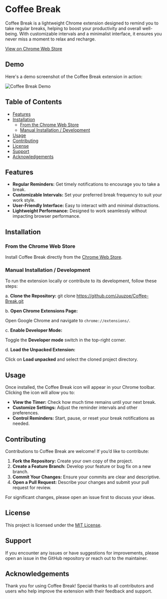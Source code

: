 # Coffee Break

Coffee Break is a lightweight Chrome extension designed to remind you to take regular breaks, helping to boost your productivity and overall well-being. With customizable intervals and a minimalist interface, it ensures you never miss a moment to relax and recharge.

[View on Chrome Web Store](https://chromewebstore.google.com/detail/coffee-break/opdpnmglnkildipaipinblmmcllgajdp)

## Demo

Here's a demo screenshot of the Coffee Break extension in action:

![Coffee Break Demo](Coffee-Break/assets/Demo/)

## Table of Contents

- [Features](#features)
- [Installation](#installation)
  - [From the Chrome Web Store](#from-the-chrome-web-store)
  - [Manual Installation / Development](#manual-installation--development)
- [Usage](#usage)
- [Contributing](#contributing)
- [License](#license)
- [Support](#support)
- [Acknowledgements](#acknowledgements)

## Features

- **Regular Reminders:** Get timely notifications to encourage you to take a break.
- **Customizable Intervals:** Set your preferred break frequency to suit your work style.
- **User-Friendly Interface:** Easy to interact with and minimal distractions.
- **Lightweight Performance:** Designed to work seamlessly without impacting browser performance.

## Installation

### From the Chrome Web Store

Install Coffee Break directly from the [Chrome Web Store](https://chromewebstore.google.com/detail/coffee-break/opdpnmglnkildipaipinblmmcllgajdp).

### Manual Installation / Development

To run the extension locally or contribute to its development, follow these steps:

a. **Clone the Repository:**
   git clone https://github.com/Juuzoe/Coffee-Break.git
   
b. **Open Chrome Extensions Page:**

   Open Google Chrome and navigate to `chrome://extensions/`.

c. **Enable Developer Mode:**

   Toggle the **Developer mode** switch in the top-right corner.

d. **Load the Unpacked Extension:**

   Click on **Load unpacked** and select the cloned project directory.

## Usage

Once installed, the Coffee Break icon will appear in your Chrome toolbar. Clicking the icon will allow you to:

- **View the Timer:** Check how much time remains until your next break.
- **Customize Settings:** Adjust the reminder intervals and other preferences.
- **Control Reminders:** Start, pause, or reset your break notifications as needed.

## Contributing

Contributions to Coffee Break are welcome! If you’d like to contribute:

1. **Fork the Repository:** Create your own copy of the project.
2. **Create a Feature Branch:** Develop your feature or bug fix on a new branch.
3. **Commit Your Changes:** Ensure your commits are clear and descriptive.
4. **Open a Pull Request:** Describe your changes and submit your pull request for review.

For significant changes, please open an issue first to discuss your ideas.

## License

This project is licensed under the [MIT License](LICENSE).

## Support

If you encounter any issues or have suggestions for improvements, please open an issue in the GitHub repository or reach out to the maintainer.

## Acknowledgements

Thank you for using Coffee Break! Special thanks to all contributors and users who help improve the extension with their feedback and support.
